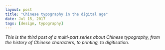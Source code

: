 ```yaml
---
layout: post
title: "Chinese typography in the digital age"
date: Jul 15, 2017
tags: [design, typography]
---
```

*This is the third post of a multi-part series about Chinese typography, from the history of Chinese characters, to printing, to digitisation.*

